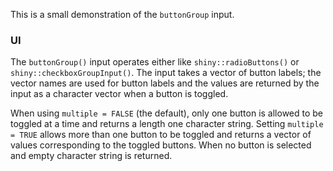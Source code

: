This is a small demonstration of the `buttonGroup` input. 

### UI

The `buttonGroup()` input operates either like `shiny::radioButtons()` or
`shiny::checkboxGroupInput()`. The input takes a vector of button labels; the 
vector names are used for button labels and the values are returned by the input
as a character vector when a button is toggled.

When using `multiple = FALSE` (the default), only one button is allowed to be
toggled at a time and returns a length one character string. Setting 
`multiple = TRUE` allows more than one button to be toggled and returns a vector
of values corresponding to the toggled buttons. When no button is selected and
empty character string is returned.
